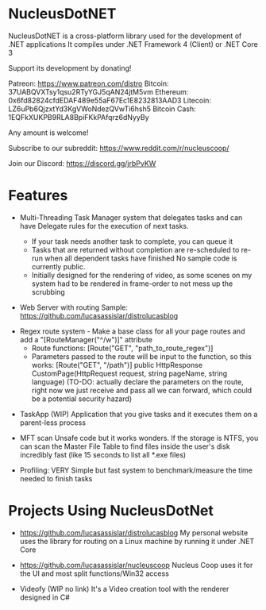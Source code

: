 # NucleusDotNET
NucleusDotNET is a cross-platform library used for the development of .NET applications
It compiles under .NET Framework 4 (Client) or .NET Core 3

Support its development by donating! 

Patreon: https://www.patreon.com/distro
Bitcoin: 37UABQVXTsy1qsu2RTyYGJ5qAN24jtM5vm
Ethereum: 0x6fd82824cfdEDAF489e55aF67Ec1E8232813AAD3
Litecoin: LZ6uPb6QjzxtYd3KgVWoNdezQVwTi6hsh5
Bitcoin Cash: 1EQFkXUKPB9RLA8BpiFKkPAfqrz6dNyyBy

Any amount is welcome!

Subscribe to our subreddit: https://www.reddit.com/r/nucleuscoop/

Join our Discord: https://discord.gg/jrbPvKW


# Features

* Multi-Threading
Task Manager system that delegates tasks and can have Delegate rules for the execution of next tasks.
    - If your task needs another task to complete, you can queue it
    - Tasks that are returned without completion are re-scheduled to re-run when all dependent tasks have finished
No sample code is currently public.
    - Initially designed for the rendering of video, as some scenes on my system had to be rendered in frame-order to not mess up the scrubbing


* Web Server with routing
Sample: https://github.com/lucasassislar/distrolucasblog
- Regex route system - Make a base class for all your page routes and add a "[RouteManager("^/w")]" attribute
    - Route functions: [Route("GET", "path_to_route_regex")]
    - Parameters passed to the route will be input to the function, so this works:
            [Route("GET", "/path")]
            public HttpResponse CustomPage(HttpRequest request, string pageName, string language)
            (TO-DO: actually declare the parameters on the route, right now we just receive and pass all we can forward, which could be a potential security hazard)


* TaskApp (WIP)
Application that you give tasks and it executes them on a parent-less process

* MFT scan
Unsafe code but it works wonders.
If the storage is NTFS, you can scan the Master File Table to find files inside the user's disk incredibly fast (like 15 seconds to list all *.exe files)

* Profiling: VERY Simple but fast system to benchmark/measure the time needed to finish tasks


# Projects Using NucleusDotNet

- https://github.com/lucasassislar/distrolucasblog 
My personal website uses the library for routing on a Linux machine by running it under .NET Core

- https://github.com/lucasassislar/nucleuscoop 
Nucleus Coop uses it for the UI and most split functions/Win32 access

- Videofy (WIP no link)
It's a Video creation tool with the renderer designed in C#